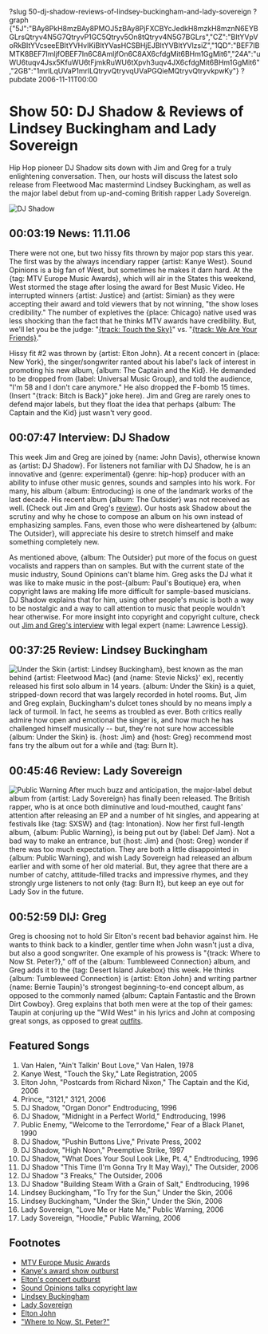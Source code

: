 ?slug 50-dj-shadow-reviews-of-lindsey-buckingham-and-lady-sovereign
?graph {"5J":"BAy8PkH8mzBAy8PMOJ5zBAy8PjFXCBYcJedkH8mzkH8mznN6EYBGLrsQtryv4N5G7QtryvP1GC5Qtryv5On8tQtryv4N5G7BGLrs","CZ":"BItYVpVoRkBItYVcseeEBItYVHvIKiBItYVasHCSBHjEJBItYVBItYVlzsiZ","1QD":"BEF7IBMTK8BEF7ImljfOBEF7In6C8AmljfOn6C8AX6cfdgMit6BHm1GgMit6","24A":"uWU6tuqv4Jsx5KfuWU6tFjmkRuWU6tXpvh3uqv4JX6cfdgMit6BHm1GgMit6","2GB":"1mrlLqUVaP1mrlLQtryvQtryvqUVaPGQieMQtryvQtryvkpwKy"}
?pubdate 2006-11-11T00:00

# Show 50: DJ Shadow & Reviews of Lindsey Buckingham and Lady Sovereign
Hip Hop pioneer DJ Shadow sits down with Jim and Greg for a truly enlightening conversation. Then, our hosts will discuss the latest solo release from Fleetwood Mac mastermind Lindsey Buckingham, as well as the major label debut from up-and-coming British rapper Lady Sovereign.

![DJ Shadow](http://static.soundopinions.org/images/2006/djshadow.jpg)

## 00:03:19 News: 11.11.06
There were not one, but two hissy fits thrown by major pop stars this year. The first was by the always incendiary rapper {artist: Kanye West}. Sound Opinions is a big fan of West, but sometimes he makes it darn hard. At the {tag: MTV Europe Music Awards}, which will air in the States this weekend, West stormed the stage after losing the award for Best Music Video. He interrupted winners {artist: Justice} and {artist: Simian} as they were accepting their award and told viewers that by not winning, "the show loses credibility." The number of expletives the {place: Chicago} native used was less shocking than the fact that he thinks MTV awards have credibility. But, we'll let you be the judge: "[{track: Touch the Sky}](http://vimeo.com/21317718)" vs. "[{track: We Are Your Friends}](http://vimeo.com/11277708)."

Hissy fit #2 was thrown by {artist: Elton John}. At a recent concert in {place: New York}, the singer/songwriter ranted about his label's lack of interest in promoting his new album, {album: The Captain and the Kid}. He demanded to be dropped from {label: Universal Music Group}, and told the audience, "I'm 58 and I don't care anymore." He also dropped the F-bomb 15 times. (Insert "{track: Bitch is Back}" joke here). Jim and Greg are rarely ones to defend major labels, but they float the idea that perhaps {album: The Captain and the Kid} just wasn't very good.

## 00:07:47 Interview: DJ Shadow
This week Jim and Greg are joined by {name: John Davis}, otherwise known as {artist: DJ Shadow}. For listeners not familiar with DJ Shadow, he is an innovative and {genre: experimental} {genre: hip-hop} producer with an ability to infuse other music genres, sounds and samples into his work. For many, his album {album: Entroducing} is one of the landmark works of the last decade. His recent album {album: The Outsider} was not received as well. (Check out Jim and Greg's [review](http://soundopinions.org/show/44/#theoutsider)). Our hosts ask Shadow about the scrutiny and why he chose to compose an album on his own instead of emphasizing samples. Fans, even those who were disheartened by {album: The Outsider}, will appreciate his desire to stretch himself and make something completely new.

As mentioned above, {album: The Outsider} put more of the focus on guest vocalists and rappers than on samples. But with the current state of the music industry, Sound Opinions  can't blame him. Greg asks the DJ what it was like to make music in the post-{album: Paul's Boutique} era, when copyright laws are making life more difficult for sample-based musicians. DJ Shadow explains that for him, using other people's music is both a way to be nostalgic and a way to call attention to music that people wouldn't hear otherwise. For more insight into copyright and copyright culture, check out [Jim and Greg's interview](show/12/) with legal expert {name: Lawrence Lessig}.

## 00:37:25 Review: Lindsey Buckingham
![Under the Skin](http://is3.mzstatic.com/image/thumb/Music/v4/bb/12/0c/bb120c9c-04cb-d01a-42da-05f0b973865a/source/600x600bb.jpg "201419/193413701")
{artist: Lindsey Buckingham}, best known as the man behind {artist: Fleetwood Mac} (and {name: Stevie Nicks}' ex), recently released his first solo album in 14 years. {album: Under the Skin} is a quiet, stripped-down record that was largely recorded in hotel rooms. But, Jim and Greg explain, Buckingham's dulcet tones should by no means imply a lack of turmoil. In fact, he seems as troubled as ever. Both critics really admire how open and emotional the singer is, and how much he has challenged himself musically -- but, they're not sure how accessible {album: Under the Skin} is. {host: Jim} and {host: Greg} recommend most fans try the album out for a while and {tag: Burn It}.

## 00:45:46 Review: Lady Sovereign
![Public Warning](http://is4.mzstatic.com/image/thumb/Music/v4/48/05/4f/48054fab-3ee0-513f-6e24-644b74c46009/source/600x600bb.jpg "23583781/325085885")
After much buzz and anticipation, the major-label debut album from {artist: Lady Sovereign} has finally been released. The British rapper, who is at once both diminutive and loud-mouthed, caught fans' attention after releasing an EP and a number of hit singles, and appearing at festivals like {tag: SXSW} and {tag: Intonation}. Now her first full-length album, {album: Public Warning}, is being put out by {label: Def Jam}. Not a bad way to make an entrance, but {host: Jim} and {host: Greg} wonder if there was too much expectation. They are both a little disappointed in {album: Public Warning}, and wish Lady Sovereign had released an album earlier and with some of her old material. But, they agree that there are a number of catchy, attitude-filled tracks and impressive rhymes, and they strongly urge listeners to not only {tag: Burn It}, but keep an eye out for Lady Sov in the future.

## 00:52:59 DIJ: Greg
Greg is choosing not to hold Sir Elton's recent bad behavior against him. He wants to think back to a kindler, gentler time when John wasn't just a diva, but also a good songwriter. One example of his prowess is "{track: Where to Now St. Peter?}," off of the {album: Tumbleweed Connection} album, and Greg adds it to the {tag: Desert Island Jukebox} this week. He thinks {album: Tumbleweed Connection} is {artist: Elton John} and writing partner {name: Bernie Taupin}'s strongest beginning-to-end concept album, as opposed to the commonly named {album: Captain Fantastic and the Brown Dirt Cowboy}. Greg explains that both men were at the top of their games: Taupin at conjuring up the "Wild West" in his lyrics and John at composing great songs, as opposed to great [outfits](http://newsimg.bbc.co.uk/media/images/41145000/jpg/_41145432_donald_rex_elton2.jpg).

## Featured Songs
1. Van Halen, "Ain't Talkin' Bout Love," Van Halen, 1978
2. Kanye West, "Touch the Sky," Late Registration, 2005
3. Elton John, "Postcards from Richard Nixon," The Captain and the Kid, 2006
4. Prince, "3121," 3121, 2006
5. DJ Shadow, "Organ Donor" Endtroducing, 1996
6. DJ Shadow, "Midnight in a Perfect World," Endtroducing, 1996
7. Public Enemy, "Welcome to the Terrordome," Fear of a Black Planet, 1990
8. DJ Shadow, "Pushin Buttons Live," Private Press, 2002
9. DJ Shadow, "High Noon," Preemptive Strike, 1997
10. DJ Shadow, "What Does Your Soul Look Like, Pt. 4," Endtroducing, 1996
11. DJ Shadow "This Time (I'm Gonna Try It May Way)," The Outsider, 2006
12. DJ Shadow "3 Freaks," The Outsider, 2006
13. DJ Shadow "Building Steam With a Grain of Salt," Endtroducing, 1996
14. Lindsey Buckingham, "To Try for the Sun," Under the Skin, 2006
15. Lindsey Buckingham, "Under the Skin," Under the Skin, 2006
16. Lady Sovereign, "Love Me or Hate Me," Public Warning, 2006
17. Lady Sovereign, "Hoodie," Public Warning, 2006

## Footnotes
- [MTV Europe Music Awards](http://ema.mtv.co.uk/)
- [Kanye's award show outburst](http://www.mtv.com/news/1545052/kanye-west-on-awards-show-bum-rush-it-was-just-out-of-raw-emotion/)
- [Elton's concert outburst](http://www.tv.com/news/news-breakers-elton-john-norah-jones-the-flaming-lips-scarlett-johansson-7069/)
- [Sound Opinions talks copyright law](/show/12/)
- [Lindsey Buckingham](http://lindseybuckingham.com/)
- [Lady Sovereign](http://www.allmusic.com/artist/lady-sovereign-mn0000611797)
- [Elton John](http://www.eltonjohn.com/)
- ["Where to Now, St. Peter?"](https://www.youtube.com/watch?v=mOHLQg4VfqE&feature=kp)
